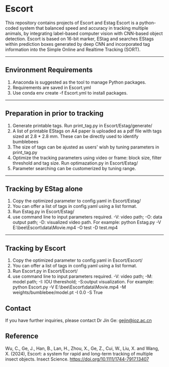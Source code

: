 # Escort

This repository contains projects of Escort and Estag
Escort is a python-coded system that balanced speed and accuracy in tracking multiple animals, by integrating label-based computer vision with CNN-based object detection. Escort is based on 16-bit marker, EStag and searches EStags within prediction boxes generated by deep CNN and incorporated tag information into the Simple Online and Realtime Tracking (SORT).

-------------------------------------------
## Environment Requirements
1. Anaconda is suggested as the tool to manage Python packages.
2. Requirements are saved in Escort.yml
3. Use conda env create -f Escort.yml to install packages.
-------------------------------------------
## Preparation in prior to tracking
1. Generate printable tags. Run print_tag.py in Escort/Estag/generate/
2. A list of printable EStags on A4 paper is uploaded as a pdf file with tags sized at 2.8 * 2.8 mm. These can be directly used to identify bumblebees 
3. The size of tags can be ajusted as users' wish by tuning parameters in print_tag.py
4. Optimize the tracking parameters using video or frame: block size, filter threshold and tag size. Run optimazation.py in Escort/Estag/
5. Parameter searching can be customerized by tuning range.
-------------------------------------------
## Tracking by EStag alone
1. Copy the optimized parameter to config.yaml in Escort/Estag/
2. You can offer a list of tags in config.yaml using a list format.
3. Run Estag.py in Escort/Estag/ 
4. use command line to input parameters required. -V: video path; -O: data output path; -D: visualized video path. For example: python Estag.py -V E:\bee\Escort\data\Movie.mp4 -O test -D test.mp4
--------------------------------------------
## Tracking by Escort
1. Copy the optimized parameter to config.yaml in Escort/Escort/
2. You can offer a list of tags in config.yaml using a list format.
3. Run Escort.py in Escort/Escort/
4.  use command line to input parameters required. -V: video path; -M: model path; -I: IOU thereshold; -S:output visualization. For example: python Escort.py -V E:\bee\Escort\data\Movie.mp4 -M weights/bumblebee/model.pt -I 0.0 -S True

## Contact
If you have further inquiries, please contact Dr Jin Ge: gejin@ioz.ac.cn

## Reference
Wu, C., Ge, J., Han, B., Lan, H., Zhou, X., Ge, Z., Cui, W., Liu, X. and Wang, X. (2024), Escort: a system for rapid and long-term tracking of multiple insect objects. Insect Science. https://doi.org/10.1111/1744-7917.13407
